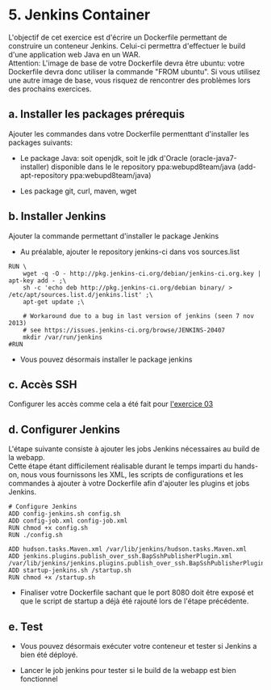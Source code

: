 # 5. Jenkins Container
L'objectif de cet exercice est d'écrire un Dockerfile permettant de construire un conteneur Jenkins. Celui-ci permettra d'effectuer le build d'une application web Java en un WAR.  
Attention: L'image de base de votre Dockerfile devra être ubuntu: votre Dockerfile devra donc utiliser la commande "FROM ubuntu". Si vous utilisez une autre image de base, vous risquez de rencontrer des problèmes lors des prochains exercices.

## a. Installer les packages prérequis

Ajouter les commandes dans votre Dockerfile permenttant d'installer les packages suivants:

* Le package Java: soit openjdk, soit le jdk d'Oracle (oracle-java7-installer) disponible dans le le repository ppa:webupd8team/java (add-apt-repository ppa:webupd8team/java) 

* Les package git, curl, maven, wget


## b. Installer Jenkins
Ajouter la commande permettant d'installer le package Jenkins

* Au préalable, ajouter le repository jenkins-ci dans vos sources.list
```shell
RUN \
    wget -q -O - http://pkg.jenkins-ci.org/debian/jenkins-ci.org.key | apt-key add - ;\
    sh -c 'echo deb http://pkg.jenkins-ci.org/debian binary/ > /etc/apt/sources.list.d/jenkins.list' ;\
    apt-get update ;\

    # Workaround due to a bug in last version of jenkins (seen 7 nov 2013)
    # see https://issues.jenkins-ci.org/browse/JENKINS-20407
    mkdir /var/run/jenkins
#RUN
```

* Vous pouvez désormais installer le package jenkins

## c. Accès SSH
Configurer les accès comme cela a été fait pour [l'exercice 03](julienvey/docker-hands-on/tree/master/04_git_container#acc%C3%A8s-ssh) 

## d. Configurer Jenkins
L'étape suivante consiste à ajouter les jobs Jenkins nécessaires au build de la webapp.  
Cette étape étant difficilement réalisable durant le temps imparti du hands-on, nous vous fournissons les XML, les scripts de configurations et les commandes à ajouter à votre Dockerfile afin d'ajouter les plugins et jobs Jenkins.

```shell
# Configure Jenkins
ADD config-jenkins.sh config.sh
ADD config-job.xml config-job.xml
RUN chmod +x config.sh
RUN ./config.sh

ADD hudson.tasks.Maven.xml /var/lib/jenkins/hudson.tasks.Maven.xml
ADD jenkins.plugins.publish_over_ssh.BapSshPublisherPlugin.xml /var/lib/jenkins/jenkins.plugins.publish_over_ssh.BapSshPublisherPlugin.xml
ADD startup-jenkins.sh /startup.sh
RUN chmod +x /startup.sh
```

* Finaliser votre Dockerfile sachant que le port 8080 doit être exposé et que le script de startup a déjà été rajouté lors de l'étape précédente.

## e. Test
* Vous pouvez désormais exécuter votre conteneur et tester si Jenkins a bien été déployé.

* Lancer le job jenkins pour tester si le build de la webapp est bien fonctionnel
